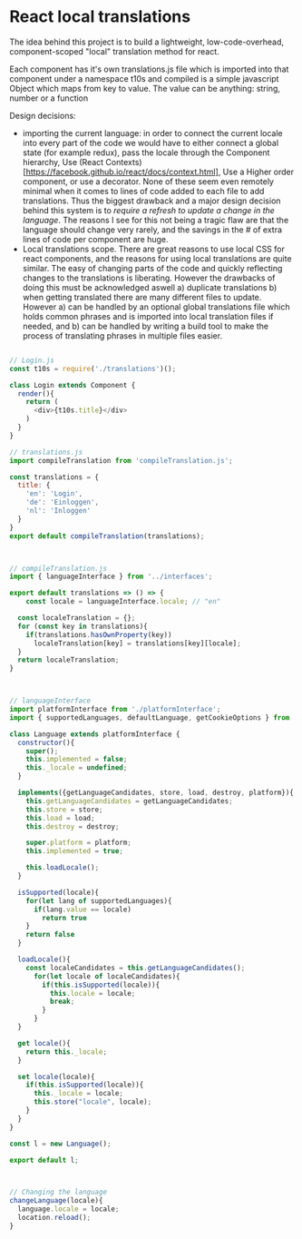 # React local translations

The idea behind this project is to build a lightweight, low-code-overhead, component-scoped "local" translation method for react.

Each component has it's own translations.js file which is imported into that component under a namespace t10s and compiled is a simple javascript Object which maps from key to value. The value can be anything: string, number or a function

Design decisions: 
- importing the current language: in order to connect the current locale into every part of the code we would have to either connect a global state (for example redux), pass the locale through the Component hierarchy, Use (React Contexts)[https://facebook.github.io/react/docs/context.html], Use a Higher order component, or use a decorator. 
None of these seem even remotely minimal when it comes to lines of code added to each file to add translations. Thus the biggest drawback and a major design decision behind this system is to *require a refresh to update a change in the language*. The reasons I see for this not being a tragic flaw are that the language should change very rarely, and the savings in the # of extra lines of code per component are huge. 
- Local translations scope. There are great reasons to use local CSS for react components, and the reasons for using local translations are quite similar. The easy of changing parts of the code and quickly reflecting changes to the translations is liberating. However the drawbacks of doing this must be acknowledged aswell a) duplicate translations b) when getting translated there are many different files to update. However a) can be handled by an optional global translations file which holds common phrases and is imported into local translation files if needed, and b) can be handled by writing a build tool to make the process of translating phrases in multiple files easier.


```javascript

// Login.js
const t10s = require('./translations')();

class Login extends Component {
  render(){
    return (
      <div>{t10s.title}</div>
    )
  }
}

// translations.js
import compileTranslation from 'compileTranslation.js';

const translations = {
  title: {
    'en': 'Login',
    'de': 'Einloggen',
    'nl': 'Inloggen'
  }
}
export default compileTranslation(translations);



// compileTranslation.js
import { languageInterface } from '../interfaces';

export default translations => () => {
	const locale = languageInterface.locale; // "en" 

  const localeTranslation = {};
  for (const key in translations){
    if(translations.hasOwnProperty(key))
      localeTranslation[key] = translations[key][locale];
  }
  return localeTranslation;
}



// languageInterface
import platformInterface from './platformInterface';
import { supportedLanguages, defaultLanguage, getCookieOptions } from '../constants';

class Language extends platformInterface {
  constructor(){
    super();
    this.implemented = false;
    this._locale = undefined;
  }

  implements({getLanguageCandidates, store, load, destroy, platform}){
    this.getLanguageCandidates = getLanguageCandidates;
    this.store = store;
    this.load = load;
    this.destroy = destroy;

    super.platform = platform;
    this.implemented = true;

    this.loadLocale();
  }

  isSupported(locale){
    for(let lang of supportedLanguages){
      if(lang.value == locale)
        return true
    }
    return false
  }

  loadLocale(){
    const localeCandidates = this.getLanguageCandidates();
      for(let locale of localeCandidates){
        if(this.isSupported(locale)){
          this.locale = locale;
          break;
        }
      }
  }

  get locale(){
    return this._locale;
  }

  set locale(locale){
    if(this.isSupported(locale)){
      this._locale = locale;
      this.store("locale", locale);
    }
  }
}

const l = new Language();

export default l;



// Changing the language
changeLanguage(locale){
  language.locale = locale;
  location.reload();
}

```
